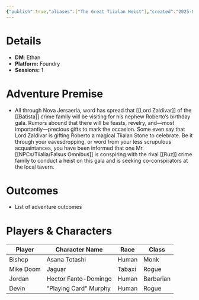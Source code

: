 ```yaml
---
{"publish":true,"aliases":["The Great Tiialan Heist"],"created":"2025-07-27T17:24:16.000-04:00","modified":"2025-10-09T17:04:05.000-04:00","published":"2025-10-09T17:04:05.000-04:00","cssclasses":"","DM":"Ethan","Players":["Bishop","Mike Doom","Jordan","Devin"],"Platform":"Foundry","Sessions":1,"Start Date":"2025-06-25"}
---
```


# Details
- **DM**: Ethan
- **Platform:** Foundry
- **Sessions:** 1

# Adventure Premise
- All through Nova Jersaeria, word has spread that [[Lord Zaldivar]] of the [[Batista]] crime family will be visiting for his nephew Roberto’s birthday gala. Rumors abound that there will be feasts, revelry, and—most importantly—precious gifts to mark the occasion. Some even say that Lord Zaldivar is gifting Roberto a magical Tiialan Stone to celebrate. Be it through your eavesdropping, or word from your less scrupulous acquaintances, you have been informed that one Mr. [[NPCs/Tiialia/Falsus Omnibus]] is conspiring with the rival [[Ruz]] crime family to conduct a heist on this gala and is seeking co-conspirators at the local tavern.

# Outcomes
- List of adventure outcomes

# Players & Characters
| Player              | Character Name        | Race   | Class     |
| ------------------- | --------------------- | ------ | --------- |
| Bishop | Asana Totashi         | Human  | Monk      |
| Mike Doom | Jaguar                | Tabaxi | Rogue     |
| Jordan | Hector Fanto-Domingo  | Human  | Barbarian |
| Devin | "Playing Card" Murphy | Human  | Rogue     |

